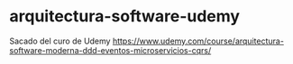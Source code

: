 # arquitectura-software-udemy
Sacado del curo de Udemy https://www.udemy.com/course/arquitectura-software-moderna-ddd-eventos-microservicios-cqrs/
